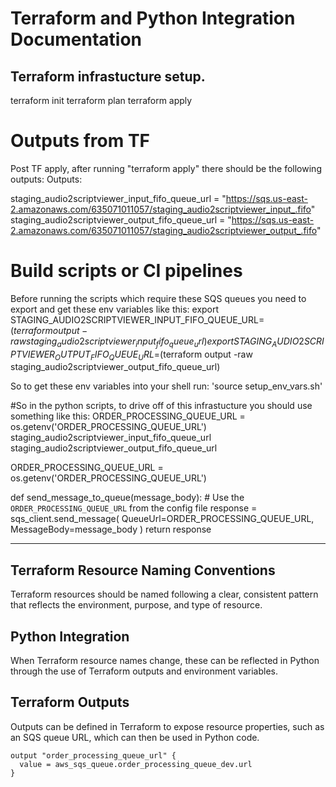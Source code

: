 # Terraform and Python Integration Documentation 

## Terraform infrastucture setup.
terraform init
terraform plan
terraform apply

# Outputs from TF
Post TF apply, after running "terraform apply" there should be the following outputs:
Outputs:

staging_audio2scriptviewer_input_fifo_queue_url = "https://sqs.us-east-2.amazonaws.com/635071011057/staging_audio2scriptviewer_input_.fifo"
staging_audio2scriptviewer_output_fifo_queue_url = "https://sqs.us-east-2.amazonaws.com/635071011057/staging_audio2scriptviewer_output_.fifo"

# Build scripts or CI pipelines
Before running the scripts which require these SQS queues you need to export and get these env variables like this:
export STAGING_AUDIO2SCRIPTVIEWER_INPUT_FIFO_QUEUE_URL=$(terraform output -raw staging_audio2scriptviewer_input_fifo_queue_url)
export STAGING_AUDIO2SCRIPTVIEWER_OUTPUT_FIFO_QUEUE_URL=$(terraform output -raw staging_audio2scriptviewer_output_fifo_queue_url)

So to get these env variables into your shell run:
'source setup_env_vars.sh'

#So in the python scripts, to drive off of this infrastucture you should use something like this:
ORDER_PROCESSING_QUEUE_URL = os.getenv('ORDER_PROCESSING_QUEUE_URL')
staging_audio2scriptviewer_input_fifo_queue_url 
staging_audio2scriptviewer_output_fifo_queue_url 

ORDER_PROCESSING_QUEUE_URL = os.getenv('ORDER_PROCESSING_QUEUE_URL')

def send_message_to_queue(message_body):
    # Use the `ORDER_PROCESSING_QUEUE_URL` from the config file
    response = sqs_client.send_message(
        QueueUrl=ORDER_PROCESSING_QUEUE_URL,
        MessageBody=message_body
    )
    return response

---
## Terraform Resource Naming Conventions
Terraform resources should be named following a clear, consistent pattern that reflects the environment, purpose, and type of resource. 

## Python Integration
When Terraform resource names change, these can be reflected in Python through the use of Terraform outputs and environment variables.

## Terraform Outputs
Outputs can be defined in Terraform to expose resource properties, such as an SQS queue URL, which can then be used in Python code.

```hcl
output "order_processing_queue_url" {
  value = aws_sqs_queue.order_processing_queue_dev.url
}

